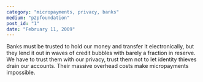 ```yaml
---
category: "micropayments, privacy, banks"
medium: "p2pfoundation"
post_id: "1"
date: "February 11, 2009"
---
```

Banks must be trusted to hold our money and transfer it electronically, but they lend it out in waves of credit bubbles with barely a fraction in reserve. We have to trust them with our privacy, trust them not to let identity thieves drain our accounts. Their massive overhead costs make micropayments impossible.